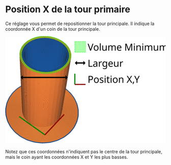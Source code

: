 Position X de la tour primaire
===

Ce réglage vous permet de repositionner la tour principale. Il indique la coordonnée X d'un coin de la tour principale.

![La coordonnée X de la tour principale](../images/prime_tower_fr.svg)

Notez que ces coordonnées n'indiquent pas le centre de la tour principale, mais le coin ayant les coordonnées X et Y les plus basses.
